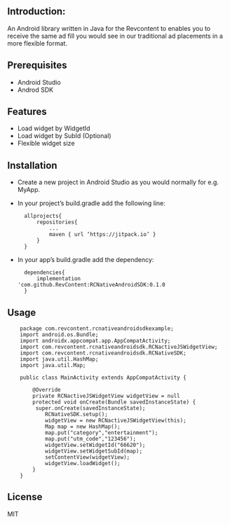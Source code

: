 
## Introduction:

An Android library written in Java for the Revcontent to enables you to receive the same ad fill you would see in our traditional ad placements in a more flexible format.

## Prerequisites 

- Android Studio
- Androd SDK

## Features 

- Load widget by WidgetId
- Load widget by SubId (Optional)
- Flexible widget size

## Installation 

- Create a new project in Android Studio as you would normally for e.g. MyApp.

- In your project’s build.gradle add the following line:
	
    	allprojects{
        	repositories{
            	...
                maven { url ‘https://jitpack.io’ }
            }
        }

- In your app’s build.gradle add the dependency:

	    dependencies{
            implementation 'com.github.RevContent:RCNativeAndroidSDK:0.1.0
        }

## Usage


		package com.revcontent.rcnativeandroidsdkexample;
		import android.os.Bundle;
		import androidx.appcompat.app.AppCompatActivity;
		import com.revcontent.rcnativeandroidsdk.RCNactiveJSWidgetView;
		import com.revcontent.rcnativeandroidsdk.RCNativeSDK;
		import java.util.HashMap;
		import java.util.Map;

		public class MainActivity extends AppCompatActivity {
    	
        	@Override
            private RCNactiveJSWidgetView widgetView = null
    		protected void onCreate(Bundle savedInstanceState) {
       		 super.onCreate(savedInstanceState);
        		RCNativeSDK.setup();
        	    widgetView = new RCNactiveJSWidgetView(this);
        		Map map = new HashMap();
        		map.put("category","entertainment");
        		map.put("utm_code","123456");
        		widgetView.setWidgetId("66620");
        		widgetView.setWidgetSubId(map);
        		setContentView(widgetView);
        		widgetView.loadWidget();
    		}
        }
        
 ## License
 
 MIT
